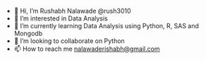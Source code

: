 - 👋 Hi, I’m Rushabh Nalawade @rush3010
- 👀 I’m interested in Data Analysis
- 🌱 I’m currently learning Data Analysis using Python, R, SAS and Mongodb
- 💞️ I’m looking to collaborate on Python 
- 📫 How to reach me nalawaderishabh@gmail.com

<!---
rush3010/rush3010 is a ✨ special ✨ repository because its `README.md` (this file) appears on your GitHub profile.
You can click the Preview link to take a look at your changes.
--->
